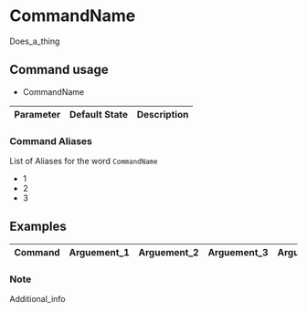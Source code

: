 # CommandName

Does_a_thing

## Command usage

* CommandName

Parameter | Default State | Description
--: | :--: | :--

### Command Aliases

List of Aliases for the word `CommandName`

* 1
* 2
* 3

## Examples

Command | Arguement_1 | Arguement_2 | Arguement_3 | Arguement_4 | Description
--- | :---: | :---: | :---: | :---: | ---

### Note

Additional_info

[csharp]: https://docs.microsoft.com/en-us/dotnet/csharp/language-reference/keywords/built-in-types-table
[player]: ../Variables.md
[resources]: ../Resources.md